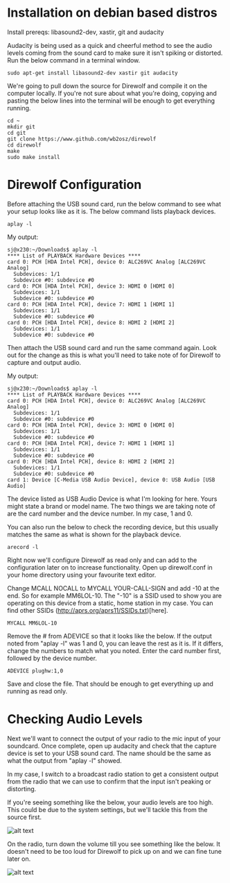 # Installation on debian based distros

Install prereqs: libasound2-dev, xastir, git and audacity

Audacity is being used as a quick and cheerful method to see the audio levels coming from the sound card to make sure it isn't spiking or distorted. Run the below command in a terminal window.

```
sudo apt-get install libasound2-dev xastir git audacity
```

We're going to pull down the source for Direwolf and compile it on the computer locally. If you're not sure about what you're doing, copying and pasting the below lines into the terminal will be enough to get everything running.

```
cd ~
mkdir git
cd git
git clone https://www.github.com/wb2osz/direwolf
cd direwolf
make
sudo make install
```

# Direwolf Configuration

Before attaching the USB sound card, run the below command to see what your setup looks like as it is. The below command lists playback devices.

```
aplay -l
```
My output:

```
sj@x230:~/Downloads$ aplay -l
**** List of PLAYBACK Hardware Devices ****
card 0: PCH [HDA Intel PCH], device 0: ALC269VC Analog [ALC269VC Analog]
  Subdevices: 1/1
  Subdevice #0: subdevice #0
card 0: PCH [HDA Intel PCH], device 3: HDMI 0 [HDMI 0]
  Subdevices: 1/1
  Subdevice #0: subdevice #0
card 0: PCH [HDA Intel PCH], device 7: HDMI 1 [HDMI 1]
  Subdevices: 1/1
  Subdevice #0: subdevice #0
card 0: PCH [HDA Intel PCH], device 8: HDMI 2 [HDMI 2]
  Subdevices: 1/1
  Subdevice #0: subdevice #0 
```

Then attach the USB sound card and run the same command again. Look out for the change as this is what you'll need to take note of for Direwolf to capture and output audio. 

My output:

```
sj@x230:~/Downloads$ aplay -l
**** List of PLAYBACK Hardware Devices ****
card 0: PCH [HDA Intel PCH], device 0: ALC269VC Analog [ALC269VC Analog]
  Subdevices: 1/1
  Subdevice #0: subdevice #0
card 0: PCH [HDA Intel PCH], device 3: HDMI 0 [HDMI 0]
  Subdevices: 1/1
  Subdevice #0: subdevice #0
card 0: PCH [HDA Intel PCH], device 7: HDMI 1 [HDMI 1]
  Subdevices: 1/1
  Subdevice #0: subdevice #0
card 0: PCH [HDA Intel PCH], device 8: HDMI 2 [HDMI 2]
  Subdevices: 1/1
  Subdevice #0: subdevice #0 
card 1: Device [C-Media USB Audio Device], device 0: USB Audio [USB Audio]
```

The device listed as USB Audio Device is what I'm looking for here. Yours might state a brand or model name. The two things we are taking note of are the card number and the device number. In my case, 1 and 0.

You can also run the below to check the recording device, but this usually matches the same as what is shown for the playback device.

```
arecord -l
```

Right now we'll configure Direwolf as read only and can add to the configuration later on to increase functionality. Open up direwolf.conf in your home directory using your favourite text editor.

Change MCALL NOCALL to MYCALL YOUR-CALL-SIGN and add -10 at the end. So for example MM6LOL-10. The "-10" is a SSID used to show you are operating on this device from a static, home station in my case. You can find other SSIDs (http://aprs.org/aprs11/SSIDs.txt)[here].

```
MYCALL MM6LOL-10
```

Remove the # from ADEVICE so that it looks like the below. If the output noted from "aplay -l" was 1 and 0, you can leave the rest as it is. If it differs, change the numbers to match what you noted. Enter the card number first, followed by the device number.

```
ADEVICE plughw:1,0
```

Save and close the file. That should be enough to get everything up and running as read only.

# Checking Audio Levels

Next we'll want to connect the output of your radio to the mic input of your soundcard. Once complete, open up audacity and check that the capture device is set to your USB sound card. The name should be the same as what the output from "aplay -l" showed.

In my case, I switch to a broadcast radio station to get a consistent output from the radio that we can use to confirm that the input isn't peaking or distorting.

If you're seeing something like the below, your audio levels are too high. This could be due to the system settings, but we'll tackle this from the source first. 

![alt text](https://i.imgur.com/YoEMWDl.png "audacity-distored")

On the radio, turn down the volume till you see something like the below. It doesn't need to be too loud for Direwolf to pick up on and we can fine tune later on.

![alt text](https://i.imgur.com/2yPuKUx.png "audacity-all-good")
